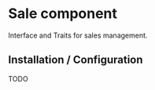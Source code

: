 Sale component
===============

Interface and Traits for sales management.

## Installation / Configuration
TODO
